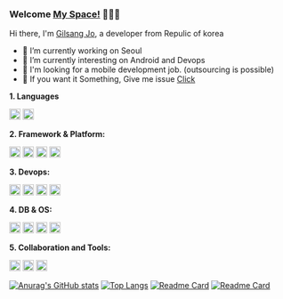 ### Welcome [My Space!](https://blog.naver.com/jogilsang) 🐤🐥🐣

Hi there, I'm [Gilsang Jo](https://github.com/jogilsang/resume), a developer from Repulic of korea

- 🔭 I’m currently working on Seoul
- 🌱 I’m currently interesting on Android and Devops
- 👯 I'm looking for a mobile development job. (outsourcing is possible)
- 💬 If you want it Something, Give me issue [Click](https://github.com/jogilsang/jogilsang/issues) 

<!-- if you want, SNS icon
**SNS:**  

<a href="https://www.instagram.com/jogilsang3">
  <img align="left" alt="jogilsang | Instagram" width="20px" src="https://cdn.icon-icons.com/icons2/1211/PNG/512/1491580635-yumminkysocialmedia26_83102.png" />
</a>   
<a href="https://twitter.com/jogilsang">
  <img align="left" alt="jogilsang | Twitter" width="20px" src="https://cdn.icon-icons.com/icons2/1211/PNG/512/1491579583-yumminkysocialmedia02_83111.png" />
</a>  
<br />
<br />
-->

**1. Languages**  

<!--1.1 Java --><code><img height="20" src="https://cdn.icon-icons.com/icons2/2108/PNG/512/java_icon_130901.png"></code>
<!--1.2 Kotlin --><code><img height="20" src="https://cdn.icon-icons.com/icons2/2107/PNG/512/file_type_kotlin_icon_130487.png"></code> 

**2. Framework & Platform:**

<!--2.1 Firebase --><code><img height="20" src="https://cdn.icon-icons.com/icons2/2107/PNG/512/file_type_subversion_icon_130138.png"></code>
<!--2.2 RxJava --><code><img height="20" src="https://pbs.twimg.com/profile_images/1364973913554497536/_ut-Y6_f_400x400.jpg"></code> 
<!--2.3 RxKotlin --><code><img height="20" src="https://cdn.icon-icons.com/icons2/2107/PNG/512/file_type_aws_icon_130732.png"></code>
<!--2.4 Ionic --><code><img height="20" src="https://cdn.icon-icons.com/icons2/195/PNG/256/OS_Ubuntu_23488.png"></code>

**3. Devops:**

<!--3.1 Subversion --><code><img height="20" src="https://cdn.icon-icons.com/icons2/2107/PNG/512/file_type_subversion_icon_130138.png"></code>
<!--3.2 GIT --><code><img height="20" src="https://pbs.twimg.com/profile_images/1364973913554497536/_ut-Y6_f_400x400.jpg"></code> 
<!--3.3 AWS --><code><img height="20" src="https://cdn.icon-icons.com/icons2/2107/PNG/512/file_type_aws_icon_130732.png"></code>
<!--3.4 Jenkins --><code><img height="20" src="https://cdn.icon-icons.com/icons2/195/PNG/256/OS_Ubuntu_23488.png"></code>

**4. DB & OS:**  

<!--4.1 MS-SQL --><code><img height="20" src="https://user-images.githubusercontent.com/4249331/52232852-e2c4f780-28bd-11e9-835d-1e3cf3e43888.png"></code>
<!--4.2 Oracle --><code><img height="20" src="https://cdn.icon-icons.com/icons2/2699/PNG/512/oracle_logo_icon_168918.png"></code>
<!--4.3 Realm --><code><img height="20" src="https://pbs.twimg.com/profile_images/1364973913554497536/_ut-Y6_f_400x400.jpg"></code> 
<!--4.4 Linux --><code><img height="20" src="https://cdn.icon-icons.com/icons2/195/PNG/256/OS_Ubuntu_23488.png"></code>

**5. Collaboration and Tools:**  

<!--5.1 Jira --><code><img height="20" src="https://cdn.icon-icons.com/icons2/2429/PNG/512/jira_logo_icon_147274.png"></code>
<!--5.2 Wiki --><code><img height="20" src="https://cdn.icon-icons.com/icons2/2429/PNG/512/confluence_logo_icon_147305.png"></code>
<!--5.3 Slack --><code><img height="20" src="https://cdn.icon-icons.com/icons2/2429/PNG/512/slack_logo_icon_147236.png"></code>

<!--
1. Languages : 
① Java 1.8 - 3  ③ Kotlin - 1 ④ Javascript - 1

2. Framework & Platform : 
① Firebase - 2 ②  RxJava - 2  ④ RxKotlin - 2 ② Ionic1 - 2

3. Devops : 
① Subversion - 3  ② GIT - 2 ③  AWS - 2  ⑤ Jenkins - 1

3. DB & OS : 
① MSSQL - 2 ② Oracle - 2 ③ Realm  - 2 ④ Linux - 2 

4. Collaboration : 
① JIRA - 2 ② Confluence WIKI - 2 ③ Slack - 2
-->

[![Anurag's GitHub stats](https://github-readme-stats.vercel.app/api?username=jogilsang&langs_count=10&layout=compact&theme=dark)](https://github.com/jogilsang/jogilsang)
[![Top Langs](https://github-readme-stats.vercel.app/api/top-langs/?username=jogilsang&langs_count=8&layout=compact&theme=dark)](https://github.com/jogilsang?tab=repositories&q=&type=&language=java&sort=)
[![Readme Card](https://github-readme-stats.vercel.app/api/pin/?username=jogilsang&repo=resume&show_owner=true&theme=dark)](https://github.com/jogilsang/resume)
[![Readme Card](https://github-readme-stats.vercel.app/api/pin/?username=jogilsang&repo=manual-job&show_owner=true&theme=dark)](https://github.com/jogilsang/manual-job)


<!--]
**jogilsang/jogilsang** is a ✨ _special_ ✨ repository because its `README.md` (this file) appears on your GitHub profile.

Here are some ideas to get you started:

- 🔭 I’m currently working on ...
- 🌱 I’m currently learning ...
- 👯 I’m looking to collaborate on ...
- 🤔 I’m looking for help with ...
- 💬 Ask me about ...
- 📫 How to reach me: ...
- 😄 Pronouns: ...
- ⚡ Fun fact: ...
-->
